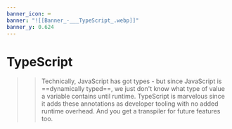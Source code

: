 ```yaml
---
banner_icon: ⌨️
banner: "![[Banner_-___TypeScript_.webp]]"
banner_y: 0.624
---
```

# TypeScript
>> Technically, JavaScript has got types - but since JavaScript is ==dynamically typed==, we just don't know what type of value a variable contains until runtime. TypeScript is marvelous since it adds these annotations as developer tooling with no added runtime overhead. And you get a transpiler for future features too.